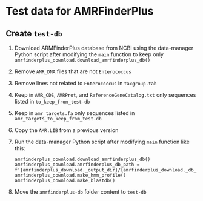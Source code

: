 # Test data for AMRFinderPlus

## Create `test-db` 

1. Download ARMFinderPlus database from NCBI using the data-manager Python script after modifying the `main` function to keep only `amrfinderplus_download.download_amrfinderplus_db()`
2. Remove `AMR_DNA` files that are not `Enterococcus`
3. Remove lines not related to `Enterococcus` in `taxgroup.tab`
4. Keep in `AMR_CDS`, `AMRProt`, and `ReferenceGeneCatalog.txt` only sequences listed in `to_keep_from_test-db`
5. Keep in `amr_targets.fa` only sequences listed in `amr_targets_to_keep_from_test-db`
6. Copy the `AMR.LIB` from a previous version
7. Run the data-manager Python script after modifying `main` function like this:

    ```
    amrfinderplus_download.download_amrfinderplus_db()
    amrfinderplus_download.amrfinderplus_db_path = f'{amrfinderplus_download._output_dir}/{amrfinderplus_download._db_name}'
    amrfinderplus_download.make_hmm_profile()
    amrfinderplus_download.make_blastdb()
    ```

6. Move the `amrfinderplus-db` folder content to `test-db`